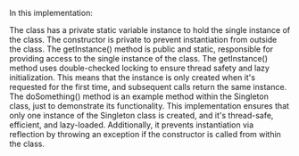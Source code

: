 In this implementation:

The class has a private static variable instance to hold the single instance of the class.
The constructor is private to prevent instantiation from outside the class.
The getInstance() method is public and static, responsible for providing access to the single instance of the class.
The getInstance() method uses double-checked locking to ensure thread safety and lazy initialization. This means that the instance is only created when it's requested for the first time, and subsequent calls return the same instance.
The doSomething() method is an example method within the Singleton class, just to demonstrate its functionality.
This implementation ensures that only one instance of the Singleton class is created, and it's thread-safe, efficient, and lazy-loaded. Additionally, it prevents instantiation via reflection by throwing an exception if the constructor is called from within the class.